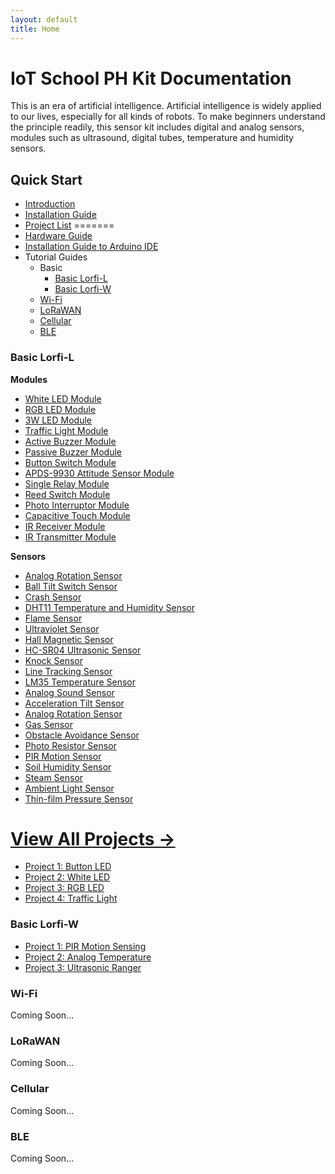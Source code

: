 ```yaml
---
layout: default
title: Home
---
```


# IoT School PH Kit Documentation

This is an era of artificial intelligence. Artificial intelligence is widely applied to our lives, especially for all kinds of robots. To make beginners understand the principle readily, this sensor kit includes digital and analog sensors, modules such as ultrasound, digital tubes, temperature and humidity sensors.

## **Quick Start**
- [Introduction](docs/introduction.html)
- [Installation Guide](docs/installation.html)
- [Project List](#Guides)
=======
- [Hardware Guide](docs/hardware-guide.html)
- [Installation Guide to Arduino IDE](docs/installation.html)
- Tutorial Guides
  - Basic
    - [Basic Lorfi-L](#basic-lorfi-l)
    - [Basic Lorfi-W](#basic-lorfi-w)
  - [Wi-Fi](#wi-fi)
  - [LoRaWAN](#lorawan)
  - [Cellular](#cellular)
  - [BLE](#ble)

### **Basic Lorfi-L**

**Modules**
- [White LED Module](/docs/projects/Basic/Lorfi-L/Components-Modules/White-LED-Module.html)
- [RGB LED Module](/docs/projects/Basic/Lorfi-L/Components-Modules/RGB-LED-Module.html)
- [3W LED Module](docs/projects/Basic/Lorfi-L/Components-Modules/3W_LED_Module.html)
- [Traffic Light Module](docs/projects/Basic/Lorfi-L/Components-Modules/Traffic-Light-Module.html)
- [Active Buzzer Module](docs/projects/Basic/Lorfi-L/Components-Modules/Active_Buzzer.html)
- [Passive Buzzer Module](docs/projects/Basic/Lorfi-L/Components-Modules/Passive-Buzzer-Module.html)
- [Button Switch Module](docs/projects/Basic/Lorfi-L/Components-Modules/Button-Switch-Module.html)
- [APDS-9930 Attitude Sensor Module](docs/projects/Basic/Lorfi-L/Components-Modules/APDS-9930-Attitude-Sensor-Module.html)
- [Single Relay Module](docs/projects/Basic/Lorfi-L/Components-Modules/Single-Relay-Module.html)
- [Reed Switch Module](docs/projects/Basic/Lorfi-L/Components-Modules/Reed-Switch-Module.html)
- [Photo Interruptor Module](docs/projects/Basic/Lorfi-L/Components-Modules/Photo-Interruptor-Module.html)
- [Capacitive Touch Module](docs/projects/Basic/Lorfi-L/Components-Modules/Capacitive-Touch-Module.html)
- [IR Receiver Module](docs/projects/Basic/Lorfi-L/Components-Modules/IR-Receiver-Module.html)
- [IR Transmitter Module](docs/projects/Basic/Lorfi-L/Components-Modules/IR-Transmitter-Module.html)

**Sensors**
- [Analog Rotation Sensor](docs/projects/Basics/Lorfi-WB/Components-Sensors/Analog-Rotation-Sensor.html)
- [Ball Tilt Switch Sensor](docs/projects/Basics/Lorfi-WB/Components-Sensors/Ball-Tilt-Switch-Sensor.html)
- [Crash Sensor](docs/projects/Basics/Lorfi-WB/Components-Sensors/Crash-Sensor.html)
- [DHT11 Temperature and Humidity Sensor](docs/projects/Basics/Lorfi-WB/Components-Sensors/DTH11-Temperature-and-Humidity-Sensor.html)
- [Flame Sensor](docs/projects/Basics/Lorfi-WB/Components-Sensors/Flame-Sensor.html)
- [Ultraviolet Sensor](docs/projects/Basics/Lorfi-WB/Components-Sensors/GUVA-S12SD-3528-Ultraviolet-Sensor.html)
- [Hall Magnetic Sensor](docs/projects/Basics/Lorfi-WB/Components-Sensors/Hall-Magnetic-Sensor.html)
- [HC-SR04 Ultrasonic Sensor](docs/projects/Basics/Lorfi-WB/Components-Sensors/HC-SR04-Ultrasonic-Sensor.html)
- [Knock Sensor](docs/projects/Basics/Lorfi-WB/Components-Sensors/Knock-Sensor.html)
- [Line Tracking Sensor](docs/projects/Basics/Lorfi-WB/Components-Sensors/Line-Tracking-Sensor.html)
- [LM35 Temperature Sensor](docs/projects/Basics/Lorfi-WB/Components-Sensors/LM35-Temperature-Sensor.html)
- [Analog Sound Sensor](docs/projects/Basics/Lorfi-WB/Components-Sensors/Analog-Sound-Sensor.html)
- [Acceleration Tilt Sensor](docs/projects/Basics/Lorfi-WB/Components-Sensors/MMA8452Q-Module-Acceleration-Tilt-Sensor.html)
- [Analog Rotation Sensor](docs/projects/Basics/Lorfi-WB/Components-Sensors/Analog-Rotation-Sensor.html)
- [Gas Sensor](docs/projects/Basics/Lorfi-WB/Components-Sensors/Gas-Sensor.html)
- [Obstacle Avoidance Sensor](docs/projects/Basics/Lorfi-WB/Components-Sensors/Obstacle-Avoidance-Sensor.html)
- [Photo Resistor Sensor](docs/projects/Basics/Lorfi-WB/Components-Sensors/Photo-Resistor-Sensor.html)
- [PIR Motion Sensor](docs/projects/Basics/Lorfi-WB/Components-Sensors/PIR-Motion-Sensor.html)
- [Soil Humidity Sensor](docs/projects/Basics/Lorfi-WB/Components-Sensors/Soil-Humidity-Sensor.html)
- [Steam Sensor](docs/projects/Basics/Lorfi-WB/Components-Sensors/Steam-Sensor.html)
- [Ambient Light Sensor](docs/projects/Basics/Lorfi-WB/Components-Sensors/TEMT6000-Sensor.html)
- [Thin-film Pressure Sensor](docs/projects/Basics/Lorfi-WB/Components-Sensors/Thin-Film-Pressure-Sensor.html)

[View All Projects →](docs/Guides/)
=======
- [Project 1: Button LED](/docs/projects/Basic/Lorfi-L/Button-switch-module.html)
- [Project 2: White LED](/docs/projects/Basic/Lorfi-L/Components-Modules/White-LED-Module.html)
- [Project 3: RGB LED](docs/projects/project-02-rgb-led.html)
- [Project 4: Traffic Light](docs/projects/project-03-traffic-light.html)

### **Basic Lorfi-W**

- [Project 1: PIR Motion Sensing](docs/projects/project-18-pir-motion.html)
- [Project 2: Analog Temperature](docs/projects/project-19-analog-temperature.html)
- [Project 3: Ultrasonic Ranger](docs/projects/Projects_Usecases/project-36-ultrasonic.html)

### **Wi-Fi**

Coming Soon...

### **LoRaWAN**

Coming Soon...

### **Cellular**

Coming Soon...

### **BLE**

Coming Soon...
